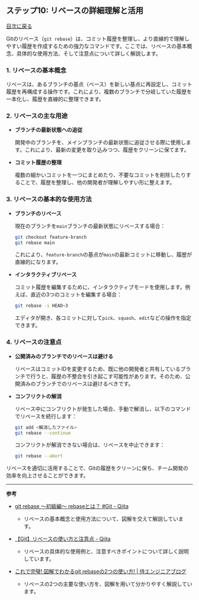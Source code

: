 ## ステップ10: リベースの詳細理解と活用

[目次に戻る](README.md)

Gitのリベース（`git rebase`）は、コミット履歴を整理し、より直線的で理解しやすい履歴を作成するための強力なコマンドです。ここでは、リベースの基本概念、具体的な使用方法、そして注意点について詳しく解説します。

### 1. リベースの基本概念

リベースは、あるブランチの基点（ベース）を新しい基点に再設定し、コミット履歴を再構成する操作です。これにより、複数のブランチで分岐していた履歴を一本化し、履歴を直線的に整理できます。 

### 2. リベースの主な用途

- **ブランチの最新状態への追従**

  開発中のブランチを、メインブランチの最新状態に追従させる際に使用します。これにより、最新の変更を取り込みつつ、履歴をクリーンに保てます。 

- **コミット履歴の整理**

  複数の細かいコミットを一つにまとめたり、不要なコミットを削除したりすることで、履歴を整理し、他の開発者が理解しやすい形に整えます。 

### 3. リベースの基本的な使用方法

- **ブランチのリベース**

  現在のブランチを`main`ブランチの最新状態にリベースする場合：

  ```bash
  git checkout feature-branch
  git rebase main
  ```

  これにより、`feature-branch`の基点が`main`の最新コミットに移動し、履歴が直線的になります。 

- **インタラクティブリベース**

  コミット履歴を編集するために、インタラクティブモードを使用します。例えば、直近の3つのコミットを編集する場合：

  ```bash
  git rebase -i HEAD~3
  ```

  エディタが開き、各コミットに対して`pick`、`squash`、`edit`などの操作を指定できます。 

### 4. リベースの注意点

- **公開済みのブランチでのリベースは避ける**

  リベースはコミットIDを変更するため、既に他の開発者と共有しているブランチで行うと、履歴の不整合を引き起こす可能性があります。そのため、公開済みのブランチでのリベースは避けるべきです。 

- **コンフリクトの解消**

  リベース中にコンフリクトが発生した場合、手動で解消し、以下のコマンドでリベースを続行します：

  ```bash
  git add <解消したファイル>
  git rebase --continue
  ```

  コンフリクトが解消できない場合は、リベースを中止できます：

  ```bash
  git rebase --abort
  ```

  

リベースを適切に活用することで、Gitの履歴をクリーンに保ち、チーム開発の効率を向上させることができます。

---

**参考**

- [git rebase 〜初級編〜 rebaseとは？ #Git - Qiita](https://qiita.com/ktroutner/items/3207f4c5e5c9f67d2b43)
  - リベースの基本概念と使用方法について、図解を交えて解説しています。

- [【Git】リベースの使い方と注意点 - Qiita](https://qiita.com/hinako_n/items/2e81141ce74b3b7d1d56)
  - リベースの具体的な使用例と、注意すべきポイントについて詳しく説明しています。

- [これで完璧! 図解でわかるgit rebaseの2つの使い方! | 侍エンジニアブログ](https://www.sejuku.net/blog/71919)
  - リベースの2つの主要な使い方を、図解を用いて分かりやすく解説しています。 
